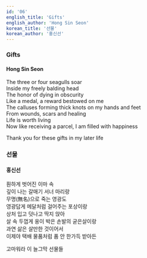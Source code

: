 ```yaml
---
id: '06'
english_title: 'Gifts' 
english_author: 'Hong Sin Seon'
korean_title: '선물'
korean_author: '홍신선'
---
```


### Gifts

#### Hong Sin Seon

The three or four seagulls soar\
Inside my freely balding head\
The honor of dying in obscurity\
Like a medal, a reward bestowed on me\
The calluses forming thick knots on my hands and feet\
From wounds, scars and healing\
Life is worth living\
Now like receiving a parcel, I am filled with happiness

Thank you for these gifts in my later life

### 선물

#### 홍신선

훤하게 벗어진 이마 속\
깊이 나는 갈매기 서너 마리랑\
무명(無名)으로 죽는 영광도\
영광답게 메달처럼 걸어주는 포상이랑\
상처 입고 덧나고 딱지 앉아\
살 속 두껍게 옹이 박은 손발의 굳은살이랑\
과연 삶은 살만한 것이어서\
이제야 택배 물품처럼 품 안 한가득 받아든

고마워라 이 늘그막 선물들